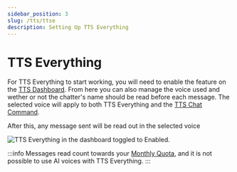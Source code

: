 ```yaml
---
sidebar_position: 3
slug: /tts/ttse
description: Setting Up TTS Everything
---
```


# TTS Everything

For TTS Everything to start working, you will need to enable the feature on the [TTS Dashboard](https://peepostream.com/tts). From here you can also manage the voice used and wether or not the chatter's name should be read before each message. The selected voice will apply to both TTS Everything and the [TTS Chat Command](/tts/command).

After this, any message sent will be read out in the selected voice

![TTS Everything in the dashboard toggled to Enabled.](@site/static/img/TTSE_Enabled.png)

:::info
Messages read count towards your [Monthly Quota](/account/billing#plans), and it is not possible to use AI voices with TTS Everything.
:::